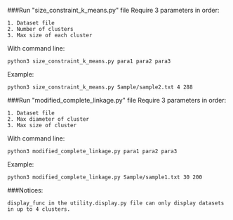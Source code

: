 ###Run "size_constraint_k_means.py" file
Require 3 parameters in order: 

    1. Dataset file
    2. Number of clusters
    3. Max size of each cluster
With command line:
    
    python3 size_constraint_k_means.py para1 para2 para3
Example:
    
    python3 size_constraint_k_means.py Sample/sample2.txt 4 288
    
###Run "modified_complete_linkage.py" file
Require 3 parameters in order: 

    1. Dataset file
    2. Max diameter of cluster
    3. Max size of cluster
With command line:
    
    python3 modified_complete_linkage.py para1 para2 para3
Example:

    python3 modified_complete_linkage.py Sample/sample1.txt 30 200
    
###Notices:

    display_func in the utility.display.py file can only display datasets in up to 4 clusters.